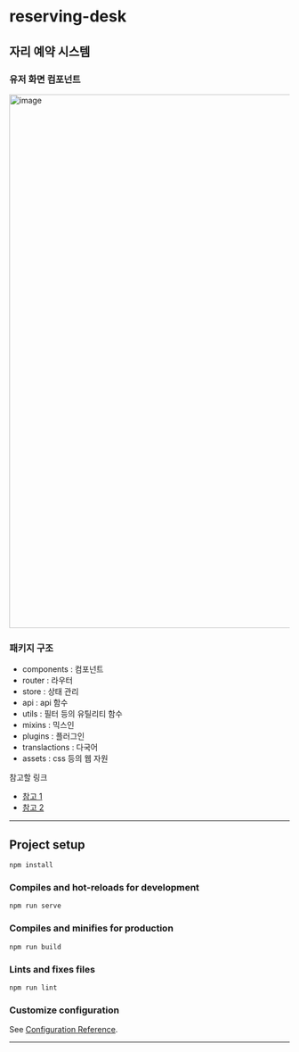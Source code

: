 # reserving-desk

## 자리 예약 시스템

### 유저 화면 컴포넌트

<img width="957" alt="image" src="https://user-images.githubusercontent.com/42582516/190890915-18132eda-05ef-4fa8-8631-832e19a9c78d.png">

### 패키지 구조

- components : 컴포넌트
- router : 라우터
- store : 상태 관리
- api : api 함수
- utils : 필터 등의 유틸리티 함수
- mixins : 믹스인
- plugins : 플러그인
- translactions : 다국어
- assets : css 등의 웹 자원

참고할 링크

- [참고 1](https://joshua1988.github.io/vue-camp/advanced/folder-structure.html#%E1%84%80%E1%85%B5%E1%84%82%E1%85%B3%E1%86%BC-%E1%84%87%E1%85%A7%E1%86%AF%E1%84%85%E1%85%A9-%E1%84%80%E1%85%AE%E1%84%87%E1%85%AE%E1%86%AB%E1%84%92%E1%85%A1%E1%86%AB-%E1%84%91%E1%85%A9%E1%86%AF%E1%84%83%E1%85%A5-%E1%84%80%E1%85%AE%E1%84%8C%E1%85%A9)
- [참고 2](https://itnext.io/how-to-structure-my-vue-js-project-e4468db005ac)

---

## Project setup
```
npm install
```

### Compiles and hot-reloads for development
```
npm run serve
```

### Compiles and minifies for production
```
npm run build
```

### Lints and fixes files
```
npm run lint
```

### Customize configuration
See [Configuration Reference](https://cli.vuejs.org/config/).

---